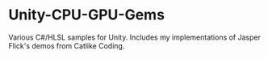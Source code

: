 # Unity-CPU-GPU-Gems
Various C#/HLSL samples for Unity. Includes my implementations of Jasper Flick's demos from Catlike Coding.

